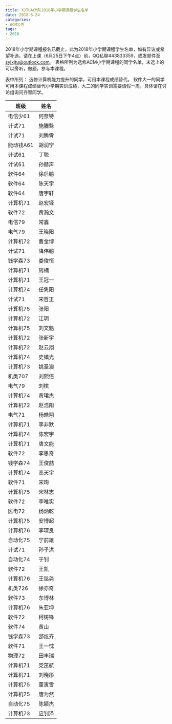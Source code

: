 ```yaml
---
title: XJTUACM队2018年小学期课程学生名单
date: 2018-6-24
categories:
- ACM公告
tags:
- 2018
---
```


2018年小学期课程报名已截止，此为2018年小学期课程学生名单，如有异议或希望补选，请在上课（6月25日下午4点）前，QQ私聊443833359，或发邮件至[sylxjtu@outlook.com](mailto:sylxjtu@outlook.com)。
表格所列为选修ACM小学期课程的同学名单，未选上的可以旁听，做题，参与本课程。

表中所列：
选修计算机能力提升的同学，可用本课程成绩替代。
软件大一的同学可用本课程成绩替代小学期实训成绩，大二的同学实训需要请假一周，具体请在讨论组询问齐智同学。

<!--more-->

| **班级**      | **姓名**   |
|-----------|--------|
| 电信少61  | 何奈特 |
| 计试71    | 施塍骜 |
| 计试71    | 刘腾霄 |
| 能动钱A61 | 胡润宁 |
| 计试61    | 丁聪   |
| 计试61    | 孙赫声 |
| 软件64    | 徐启鹏 |
| 软件64    | 陈天宇 |
| 软件64    | 唐宇轩 |
| 计算机71  | 赵宏铎 |
| 软件72    | 黄瀚文 |
| 电信79    | 常鑫   |
| 电气79    | 王晓阳 |
| 计算机72  | 曹金博 |
| 计试71    | 降伟鹏 |
| 钱学森73  | 娄俊恒 |
| 计算机71  | 周楠   |
| 计算机71  | 王冠一 |
| 计算机74  | 任隽阳 |
| 计试71    | 宋哲正 |
| 计算机75  | 张阳   |
| 计算机72  | 江玥   |
| 计算机75  | 刘文魁 |
| 计算机72  | 张新宇 |
| 计算机72  | 赵云翔 |
| 计算机74  | 史镇光 |
| 计算机73  | 姚圣澳 |
| 机类707   | 刘熙倍 |
| 电气79    | 刘棋   |
| 计算机74  | 黄珺杰 |
| 计算机72  | 赵浩阳 |
| 电气71    | 杨皓翔 |
| 计算机71  | 李非默 |
| 计算机74  | 陈宏宇 |
| 计算机71  | 唐文能 |
| 软件72    | 李思奇 |
| 钱学森74  | 王俊喆 |
| 计算机74  | 高天宇 |
| 软件71    | 宋珣   |
| 计算机75  | 宋林志 |
| 软件72    | 李唯实 |
| 医电72    | 杨炳乾 |
| 计算机75  | 安博超 |
| 计算机76  | 李琛良 |
| 自动化75  | 宁前雄 |
| 计试71    | 孙子洪 |
| 自动化74  | 于钊   |
| 软件72    | 王凯   |
| 计算机76  | 王铭尧 |
| 机类726   | 徐亦奇 |
| 软件73    | 东博林 |
| 计算机76  | 朱亚坤 |
| 软件72    | 柯铸锋 |
| 软件74    | 黄山   |
| 钱学森73  | 郜炫齐 |
| 软件71    | 王一忱 |
| 物理72    | 田丰瑞 |
| 计算机71  | 党茁航 |
| 计算机71  | 刘晓彤 |
| 计算机75  | 董寅雪 |
| 计算机75  | 唐为然 |
| 自动化75  | 陈颖杰 |
| 计算机73  | 应钊泽 |
